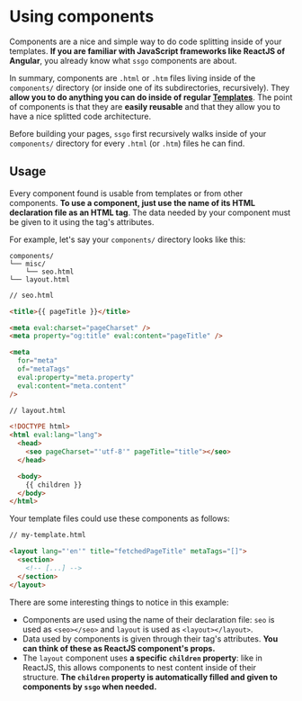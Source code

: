 # Using components

Components are a nice and simple way to do code splitting inside of your templates. **If you are familiar with JavaScript frameworks like ReactJS of Angular**, you already know what `ssgo` components are about.

In summary, components are `.html` or `.htm` files living inside of the `components/` directory (or inside one of its subdirectories, recursively). They **allow you to do anything you can do inside of regular [Templates](/docs/about-templates.html)**. The point of components is that they are **easily reusable** and that they allow you to have a nice splitted code architecture.

Before building your pages, `ssgo` first recursively walks inside of your `components/` directory for every `.html` (or `.htm`) files he can find.

## Usage

Every component found is usable from templates or from other components. **To use a component, just use the name of its HTML declaration file as an HTML tag**. The data needed by your component must be given to it using the tag's attributes.

For example, let's say your `components/` directory looks like this:

```
components/
└── misc/
    └── seo.html
└── layout.html
```

```html
// seo.html

<title>{{ pageTitle }}</title>

<meta eval:charset="pageCharset" />
<meta property="og:title" eval:content="pageTitle" />

<meta
  for="meta"
  of="metaTags"
  eval:property="meta.property"
  eval:content="meta.content"
/>

// layout.html

<!DOCTYPE html>
<html eval:lang="lang">
  <head>
    <seo pageCharset="'utf-8'" pageTitle="title"></seo>
  </head>

  <body>
    {{ children }}
  </body>
</html>
```

Your template files could use these components as follows:

```html
// my-template.html

<layout lang="'en'" title="fetchedPageTitle" metaTags="[]">
  <section>
    <!-- [...] -->
  </section>
</layout>
```

There are some interesting things to notice in this example:

- Components are used using the name of their declaration file: `seo` is used as `<seo></seo>` and `layout` is used as `<layout></layout>`.
- Data used by components is given through their tag's attributes. **You can think of these as ReactJS component's props.**
- The `layout` component uses **a specific `children` property**: like in ReactJS, this allows components to nest content inside of their structure. **The `children` property is automatically filled and given to components by `ssgo` when needed.**
